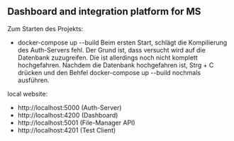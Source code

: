 **Dashboard and integration platform for MS**
- 
 
 
 Zum Starten des Projekts:
 - docker-compose up --build
 Beim ersten Start, schlägt die Kompilierung des Auth-Servers fehl.
 Der Grund ist, dass versucht wird auf die Datenbank zuzugreifen.
 Die ist allerdings noch nicht komplett hochgefahren.
 Nachdem die Datenbank hochgefahren ist, Strg + C drücken
 und den Behfel docker-compose up --build nochmals ausführen.

 local website:
 
 - http://localhost:5000 (Auth-Server)
 - http://localhost:4200 (Dashboard)
 - http://localhost:5001 (File-Manager API)
 - http://localhost:4201 (Test Client) 